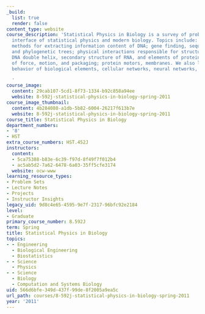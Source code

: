 ```yaml
---
_build:
  list: true
  render: false
content_type: website
course_description: 'Statistical Physics in Biology is a survey of problems at the
  interface of statistical physics and modern biology. Topics include: bioinformatic
  methods for extracting information content of DNA; gene finding, sequence comparison,
  and phylogenetic trees; physical interactions responsible for structure of biopolymers;
  DNA double helix, secondary structure of RNA, and elements of protein folding; considerations
  of force, motion, and packaging; protein motors, membranes. We also look at collective
  behavior of biological elements, cellular networks, neural networks, and evolution.

  '
course_image:
  content: 29cab107-5cd1-8f73-1334-b92c858a94ee
  website: 8-592j-statistical-physics-in-biology-spring-2011
course_image_thumbnail:
  content: 4b284080-a1db-5b82-6004-26217f613b7e
  website: 8-592j-statistical-physics-in-biology-spring-2011
course_title: Statistical Physics in Biology
department_numbers:
- '8'
- HST
extra_course_numbers: HST.452J
instructors:
  content:
  - 5ca75388-b83e-6c39-f97d-8f49f7f012b4
  - ac5ab5d2-7a62-6478-6a03-35ff5cfe3174
  website: ocw-www
learning_resource_types:
- Problem Sets
- Lecture Notes
- Projects
- Instructor Insights
legacy_uid: 9d8c4e65-4595-9e7f-2317-96bfc92e2184
level:
- Graduate
primary_course_number: 8.592J
term: Spring
title: Statistical Physics in Biology
topics:
- - Engineering
  - Biological Engineering
  - Biostatistics
- - Science
  - Physics
- - Science
  - Biology
  - Computation and Systems Biology
uid: 566d6bfe-349d-437f-99de-8f2005a9ea5c
url_path: courses/8-592j-statistical-physics-in-biology-spring-2011
year: '2011'
---
```

